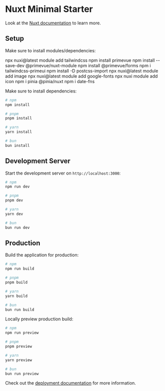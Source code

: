 # Nuxt Minimal Starter

Look at the [Nuxt documentation](https://nuxt.com/docs/getting-started/introduction) to learn more.

## Setup

Make sure to install modules/dependencies:

npx nuxi@latest module add tailwindcss
npm install primevue
npm install --save-dev @primevue/nuxt-module
npm install @primevue/forms
npm i tailwindcss-primeui
npm install -D postcss-import
npx nuxi@latest module add image
npx nuxi@latest module add google-fonts
npx nuxi module add icon
npm i pinia @pinia/nuxt
npm i date-fns


Make sure to install dependencies:

```bash
# npm
npm install

# pnpm
pnpm install

# yarn
yarn install

# bun
bun install
```

## Development Server

Start the development server on `http://localhost:3000`:

```bash
# npm
npm run dev

# pnpm
pnpm dev

# yarn
yarn dev

# bun
bun run dev
```

## Production

Build the application for production:

```bash
# npm
npm run build

# pnpm
pnpm build

# yarn
yarn build

# bun
bun run build
```

Locally preview production build:

```bash
# npm
npm run preview

# pnpm
pnpm preview

# yarn
yarn preview

# bun
bun run preview
```

Check out the [deployment documentation](https://nuxt.com/docs/getting-started/deployment) for more information.
